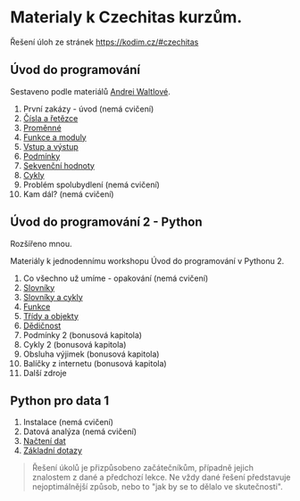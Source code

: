 # Materialy k Czechitas kurzům.

Řešení úloh ze stránek https://kodim.cz/#czechitas

## Úvod do programování

Sestaveno podle materiálů [Andrei Waltlové](https://github.com/andywaltlova/UDP_1_python).

1. První zakázy - úvod (nemá cvičení)
2. [Čísla a řetězce](udp_1/cisla_retezce.md)
3. [Proměnné](udp_1/promenne.md)
4. [Funkce a moduly](udp_1/funkce_moduly.md)
5. [Vstup a výstup](udp_1/vstup_vystup.md)
6. [Podmínky](udp_1/podminky.md)
7. [Sekvenční hodnoty](udp_1/sekvence.md)
8. [Cykly](udp_1/cykly.md)
9. Problém spolubydlení (nemá cvičení)
10. Kam dál? (nemá cvičení)

## Úvod do programování 2 - Python

Rozšířeno mnou.

Materiály k jednodennímu workshopu Úvod do programování v Pythonu 2.

1. Co všechno už umíme - opakování (nemá cvičení)
2. [Slovníky](udp_2/slovniky.md)
3. [Slovníky a cykly](udp_2/slovniky_cykly.md)
4. [Funkce](udp_2/funkce.md)
5. [Třídy a objekty](udp_2/tridy.md)
6. [Dědičnost](udp_2/dedicnost.md)
7. Podmínky 2 (bonusová kapitola)
8. Cykly 2 (bonusová kapitola)
9. Obsluha výjimek (bonusová kapitola)
10. Balíčky z internetu (bonusová kapitola)
11. Další zdroje

## Python pro data 1

1. Instalace (nemá cvičení)
2. Datová analýza (nemá cvičení)
3. [Načtení dat](data_1/nacteni_dat.md)
4. [Základní dotazy](data_1/zakladni_dotazy.md)

> Řešení úkolů je přizpůsobeno začátečníkům, případně jejich znalostem z dané a předchozí lekce.
> Ne vždy dané řešení představuje nejoptimálnější způsob, nebo to "jak by se to dělalo ve skutečnosti".